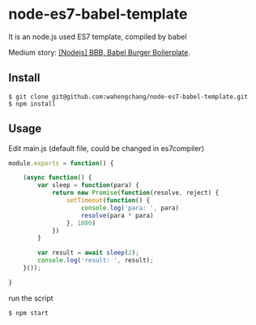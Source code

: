 # node-es7-babel-template

It is an node.js used ES7 template, compiled by babel 

Medium story: [[Nodejs] BBB, Babel Burger Boilerplate](https://hackernoon.com/nodejs-bbb-babel-burger-boilerplate-b74107eff049 "[Nodejs] BBB, Babel Burger Boilerplate").

[](https://hackernoon.com/nodejs-bbb-babel-burger-boilerplate-b74107eff049)


## Install

```
$ git clone git@github.com:wahengchang/node-es7-babel-template.git
$ npm install
```


## Usage

Edit main.js (default file, could be changed in es7compiler)
```js
module.exports = function() {

    (async function() {
        var sleep = function(para) {
            return new Promise(function(resolve, reject) {
                setTimeout(function() {
                    console.log('para: ', para)
                    resolve(para * para)
                }, 1000)
            })
        }

        var result = await sleep(2);
        console.log('result: ', result);
    }());

}
```

run the script 
```js
$ npm start
```
